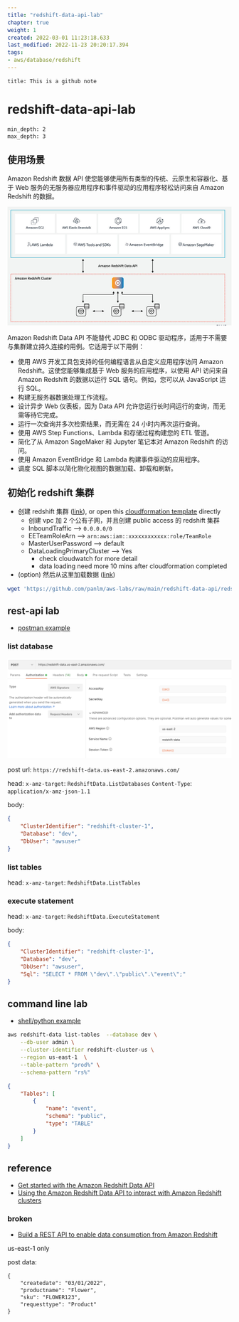 ```yaml
---
title: "redshift-data-api-lab"
chapter: true
weight: 1
created: 2022-03-01 11:23:18.633
last_modified: 2022-11-23 20:20:17.394
tags: 
- aws/database/redshift 
---
```


```ad-attention
title: This is a github note

```

# redshift-data-api-lab
```toc
min_depth: 2
max_depth: 3
```

## 使用场景
Amazon Redshift 数据 API 使您能够使用所有类型的传统、云原生和容器化、基于 Web 服务的无服务器应用程序和事件驱动的应用程序轻松访问来自 Amazon Redshift 的数据。

![1-redshift-data-api-lab-2.jpeg](1-redshift-data-api-lab-2.jpeg)

Amazon Redshift Data API 不能替代 JDBC 和 ODBC 驱动程序，适用于不需要与集群建立持久连接的用例。它适用于以下用例：

- 使用 AWS 开发工具包支持的任何编程语言从自定义应用程序访问 Amazon Redshift。这使您能够集成基于 Web 服务的应用程序，以使用 API 访问来自 Amazon Redshift 的数据以运行 SQL 语句。例如，您可以从 JavaScript 运行 SQL。
- 构建无服务器数据处理工作流程。
- 设计异步 Web 仪表板，因为 Data API 允许您运行长时间运行的查询，而无需等待它完成。
- 运行一次查询并多次检索结果，而无需在 24 小时内再次运行查询。
- 使用 AWS Step Functions、Lambda 和存储过程构建您的 ETL 管道。
- 简化了从 Amazon SageMaker 和 Jupyter 笔记本对 Amazon Redshift 的访问。
- 使用 Amazon EventBridge 和 Lambda 构建事件驱动的应用程序。
- 调度 SQL 脚本以简化物化视图的数据加载、卸载和刷新。

## 初始化 redshift 集群
- 创建 redshift 集群 ([link](https://catalog.us-east-1.prod.workshops.aws/workshops/9f29cdba-66c0-445e-8cbb-28a092cb5ba7/en-US/lab1#cloud-formation)), or open this [cloudformation template](redshift-immersion.yaml) directly
    - 创建 vpc 加 2 个公有子网，并且创建 public access 的 redshift 集群
    - InboundTraffic --> `0.0.0.0/0`
    - EETeamRoleArn --> `arn:aws:iam::xxxxxxxxxxxx:role/TeamRole`
    - MasterUserPassword --> default
    - DataLoadingPrimaryCluster --> Yes 
        - check cloudwatch for more detail
        - data loading need more 10 mins after cloudformation completed
- (option) 然后从这里加载数据 ([link](https://catalog.us-east-1.prod.workshops.aws/workshops/9f29cdba-66c0-445e-8cbb-28a092cb5ba7/en-US/lab2))

```sh
wget 'https://github.com/panlm/aws-labs/raw/main/redshift-data-api/redshift-immersion.yaml'
```

## rest-api lab
- [postman example](https://github.com/aws-samples/getting-started-with-amazon-redshift-data-api/tree/main/use-cases/rest-api-with-redshift-data-api)
    
### list database
![1-redshift-data-api-lab-1.png](1-redshift-data-api-lab-1.png)

post url: `https://redshift-data.us-east-2.amazonaws.com/`

head:
`x-amz-target`: `RedshiftData.ListDatabases`
`Content-Type`: `application/x-amz-json-1.1`

body:
```json
{
    "ClusterIdentifier": "redshift-cluster-1",
    "Database": "dev",
    "DbUser": "awsuser"
}
```
 
### list tables
head:
`x-amz-target`: `RedshiftData.ListTables`

### execute statement
head:
`x-amz-target`: `RedshiftData.ExecuteStatement`

body:
```json
{
    "ClusterIdentifier": "redshift-cluster-1",
    "Database": "dev",
    "DbUser": "awsuser",
    "Sql": "SELECT * FROM \"dev\".\"public\".\"event\";"
}
```


## command line lab
- [shell/python example](https://github.com/aws-samples/getting-started-with-amazon-redshift-data-api/tree/main/use-cases/ec2-redshift-access)

```sh
aws redshift-data list-tables  --database dev \
    --db-user admin \
    --cluster-identifier redshift-cluster-us \
    --region us-east-1  \
    --table-pattern "prod%" \
    --schema-pattern "rs%"
```

```json
{
    "Tables": [
        {
            "name": "event",
            "schema": "public",
            "type": "TABLE"
        }
    ]
}
```


## reference
- [Get started with the Amazon Redshift Data API](https://aws.amazon.com/blogs/big-data/get-started-with-the-amazon-redshift-data-api/)
- [Using the Amazon Redshift Data API to interact with Amazon Redshift clusters](https://aws.amazon.com/blogs/big-data/using-the-amazon-redshift-data-api-to-interact-with-amazon-redshift-clusters/)

### broken
- [Build a REST API to enable data consumption from Amazon Redshift](https://aws.amazon.com/blogs/big-data/build-a-rest-api-to-enable-data-consumption-from-amazon-redshift/)

us-east-1 only

post data:
```
{
    "createdate": "03/01/2022",
    "productname": "Flower",
    "sku": "FLOWER123",
    "requesttype": "Product"
}
```



